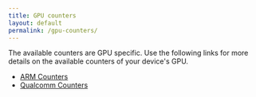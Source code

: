```yaml
---
title: GPU counters
layout: default
permalink: /gpu-counters/
---
```


The available counters are GPU specific. Use the following links for more
details on the available counters of your device's GPU.

* [ARM Counters](arm)
* [Qualcomm Counters](qualcomm)
